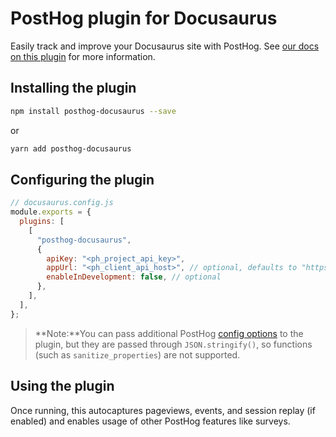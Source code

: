 # PostHog plugin for Docusaurus

Easily track and improve your Docusaurus site with PostHog. See [our docs on this plugin](https://posthog.com/docs/libraries/docusaurus) for more information.

## Installing the plugin

```bash
npm install posthog-docusaurus --save
```

or

```bash
yarn add posthog-docusaurus
```

## Configuring the plugin

```javascript
// docusaurus.config.js
module.exports = {
  plugins: [
    [
      "posthog-docusaurus",
      {
        apiKey: "<ph_project_api_key>",
        appUrl: "<ph_client_api_host>", // optional, defaults to "https://us.i.posthog.com"
        enableInDevelopment: false, // optional
      },
    ],
  ],
};
```

> **Note:**You can pass additional PostHog [config options](/docs/libraries/js#config) to the plugin, but they are passed through `JSON.stringify()`, so functions (such as `sanitize_properties`) are not supported.

## Using the plugin

Once running, this autocaptures pageviews, events, and session replay (if enabled) and enables usage of other PostHog features like surveys.
